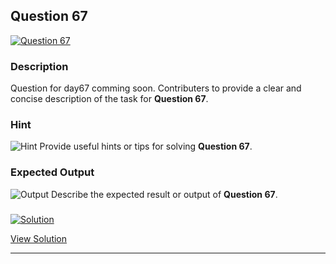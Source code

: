 


## Question 67
<a href="https://github.com/alishgosai/Python-Exercise-and-Solutions/blob/master/questions/Question67.md" target="_blank">
  <img src="https://img.shields.io/badge/Question-67-purple?style=for-the-badge&logoSize=60" alt="Question 67">
</a>

### **Description**
Question for day67 comming soon.
Contributers to provide a clear and concise description of the task for **Question 67**.

### **Hint**
![Hint](https://img.shields.io/badge/Hint:-blue)
Provide useful hints or tips for solving **Question 67**.

### **Expected Output**
![Output](https://img.shields.io/badge/Output:-blue)
Describe the expected result or output of **Question 67**.

### <a href="https://github.com/alishgosai/Python-Exercise-and-Solutions/blob/master/solutions/Solution67.js" target="_blank">
  <img src="https://img.shields.io/badge/Solution-1f8e00?style=for-the-badge&logo=solution&logoColor=white" alt="Solution">
</a>

<a href="https://github.com/alishgosai/Python-Exercise-and-Solutions/blob/master/solutions/Solution67.js" target="_blank">View Solution</a>

---

